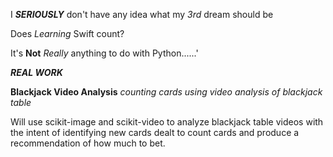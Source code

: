 I _**SERIOUSLY**_ don't have any idea what my _3rd_ dream should be

Does _Learning_ Swift count?

It's **Not** _Really_ anything to do with Python......'

_**REAL WORK**_

**Blackjack Video Analysis**
_counting cards using video analysis of blackjack table_

Will use scikit-image and scikit-video to analyze blackjack table videos with the intent of
identifying new cards dealt to count cards and produce a recommendation of how much to bet.
